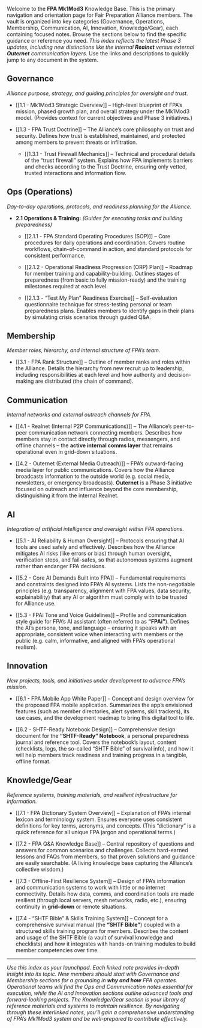 



Welcome to the **FPA Mk1Mod3** Knowledge Base. This is the primary navigation and orientation page for Fair Preparation Alliance members. The vault is organized into key categories (Governance, Operations, Membership, Communication, AI, Innovation, Knowledge/Gear), each containing focused notes. Browse the sections below to find the specific guidance or reference you need. _This index reflects the latest Phase 3 updates, including new distinctions like the internal **Realnet** versus external **Outernet** communication layers._ Use the links and descriptions to quickly jump to any document in the system.

## Governance

_Alliance purpose, strategy, and guiding principles for oversight and trust._

- [[1.1 - Mk1Mod3 Strategic Overview]] – High-level blueprint of FPA’s mission, phased growth plan, and overall strategy under the Mk1Mod3 model. (Provides context for current objectives and Phase 3 initiatives.)
    
- [[1.3 - FPA Trust Doctrine]] – The Alliance’s core philosophy on trust and security. Defines how trust is established, maintained, and protected among members to prevent threats or infiltration.
    
    - [[1.3.1 - Trust Firewall Mechanics]] – Technical and procedural details of the “trust firewall” system. Explains how FPA implements barriers and checks according to the Trust Doctrine, ensuring only vetted, trusted interactions and information flow.
        

## Ops (Operations)

_Day-to-day operations, protocols, and readiness planning for the Alliance._

- **2.1 Operations & Training:** _(Guides for executing tasks and building preparedness)_
    
    - [[2.1.1 - FPA Standard Operating Procedures (SOP)]] – Core procedures for daily operations and coordination. Covers routine workflows, chain-of-command in action, and standard protocols for consistent performance.
        
    - [[2.1.2 - Operational Readiness Progression (ORP) Plan]] – Roadmap for member training and capability-building. Outlines stages of preparedness (from basic to fully mission-ready) and the training milestones required at each level.
        
    - [[2.1.3 - “Test My Plan” Readiness Exercise]] – Self-evaluation questionnaire technique for stress-testing personal or team preparedness plans. Enables members to identify gaps in their plans by simulating crisis scenarios through guided Q&A.
        

## Membership

_Member roles, hierarchy, and internal structure of FPA’s team._

- [[3.1 - FPA Rank Structure]] – Outline of member ranks and roles within the Alliance. Details the hierarchy from new recruit up to leadership, including responsibilities at each level and how authority and decision-making are distributed (the chain of command).
    

## Communication

_Internal networks and external outreach channels for FPA._

- [[4.1 - Realnet (Internal P2P Communications)]] – The Alliance’s peer-to-peer communication network connecting members. Describes how members stay in contact directly through radios, messengers, and offline channels – the **active internal comms layer** that remains operational even in grid-down situations.
    
- [[4.2 - Outernet (External Media Outreach)]] – FPA’s outward-facing media layer for public communications. Covers how the Alliance broadcasts information to the outside world (e.g. social media, newsletters, or emergency broadcasts). **Outernet** is a Phase 3 initiative focused on outreach and influence beyond the core membership, distinguishing it from the internal Realnet.
    

## AI

_Integration of artificial intelligence and oversight within FPA operations._

- [[5.1 - AI Reliability & Human Oversight]] – Protocols ensuring that AI tools are used safely and effectively. Describes how the Alliance mitigates AI risks (like errors or bias) through human oversight, verification steps, and fail-safes, so that autonomous systems augment rather than endanger FPA decisions.
    
- [[5.2 - Core AI Demands Built into FPA]] – Fundamental requirements and constraints designed into FPA’s AI systems. Lists the non-negotiable principles (e.g. transparency, alignment with FPA values, data security, explainability) that any AI or algorithm must comply with to be trusted for Alliance use.
    
- [[5.3 - FPAi Tone and Voice Guidelines]] – Profile and communication style guide for FPA’s AI assistant (often referred to as **“FPAi”**). Defines the AI’s persona, tone, and language – ensuring it speaks with an appropriate, consistent voice when interacting with members or the public (e.g. calm, informative, and aligned with FPA’s operational realism).
    

## Innovation

_New projects, tools, and initiatives under development to advance FPA’s mission._

- [[6.1 - FPA Mobile App White Paper]] – Concept and design overview for the proposed FPA mobile application. Summarizes the app’s envisioned features (such as member directories, alert systems, skill trackers), its use cases, and the development roadmap to bring this digital tool to life.
    
- [[6.2 - SHTF-Ready Notebook Design]] – Comprehensive design document for the **“SHTF-Ready” Notebook**, a personal preparedness journal and reference tool. Covers the notebook’s layout, content (checklists, logs, the so-called “SHTF Bible” of survival info), and how it will help members track readiness and training progress in a tangible, offline format.
    

## Knowledge/Gear

_Reference systems, training materials, and resilient infrastructure for information._

- [[7.1 - FPA Dictionary System Overview]] – Explanation of FPA’s internal lexicon and terminology system. Ensures everyone uses consistent definitions for key terms, acronyms, and concepts. (This “dictionary” is a quick reference for all unique FPA jargon and operational terms.)
    
- [[7.2 - FPA Q&A Knowledge Base]] – Central repository of questions and answers for common scenarios and challenges. Collects hard-earned lessons and FAQs from members, so that proven solutions and guidance are easily searchable. (A living knowledge base capturing the Alliance’s collective wisdom.)
    
- [[7.3 - Offline-First Resilience System]] – Design of FPA’s information and communication systems to work with little or no internet connectivity. Details how data, comms, and coordination tools are made resilient (through local servers, mesh networks, radio, etc.), ensuring continuity in **grid-down** or remote situations.
    
- [[7.4 - “SHTF Bible” & Skills Training System]] – Concept for a comprehensive survival manual (the **“SHTF Bible”**) coupled with a structured skills training program for members. Describes the content and usage of the SHTF Bible (a vault of survival knowledge and checklists) and how it integrates with hands-on training modules to build member competencies over time.
    

---

_Use this index as your launchpad. Each linked note provides in-depth insight into its topic. New members should start with Governance and Membership sections for a grounding in **why and how** FPA operates. Operational teams will find the Ops and Communication notes essential for execution, while the AI and Innovation sections outline advanced tools and forward-looking projects. The Knowledge/Gear section is your library of reference materials and systems to maintain resilience. By navigating through these interlinked notes, you’ll gain a comprehensive understanding of FPA’s Mk1Mod3 system and be well-prepared to contribute effectively._